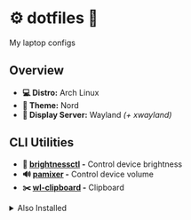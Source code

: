 # ⚙️ dotfiles 🔧
My laptop configs

## Overview
- **💻 Distro:** Arch Linux
- **🎨 Theme:** Nord
- **🔳 Display Server:** Wayland *(+ xwayland)*

## CLI Utilities
- **🔆 [brightnessctl](brightnessctl)  -** Control device brightness
- **🔊 [pamixer](pamixer)  -** Control device volume
- **✂️ [wl-clipboard](wl-clipboard)  -** Clipboard
<details>
  <summary>Also Installed</summary>

- **📂 exa ![][osi] -** Modern `ls`
- **🔍 fd  -** Alternative to `find`
- **🗜 atool  -** Manage archives (zit, tar, etc.)
- **📖 tldr  -** Simplified man pages
- **🔨 ansible  -** 
- **📄 bat  -** Alternative to `cat`
- **🔗 stow  -** Symlink manager for dotfiles
- **#️⃣ tea  -** CLI tool to manage gitea
- **#️⃣ gh  -** CLI tool to manage github
</detais>
<details>
  <summary>Consider Installing</summary>

- **🗄️ [duf](https://github.com/muesli/duf) -** `df` alternative
- **🔎 [fzf](https://github.com/junegunn/fzf) -** CLI fuzzy finder
- **🔔 [undistract-me](https://github.com/jml/undistract-me) -** Notifies when slow terminal commands finish
- **🤬 [The Fuck](https://github.com/nvbn/thefuck) -** Corrects last console command
- **📂 [Color LS](https://github.com/athityakumar/colorls) -** `ls` with colors and icons
- **📂 [lsd](https://github.com/Peltoche/lsd) -** next gen `ls`
</details>

## Utilities
- **📟 [kitty](kitty) -** Terminal
- **🐚 [zsh](zsh) -** Shell
- **🔔 [mako](mako) -** Notification daemon
- **⌨️ [wvkbd](wvkbd) -** On-screen keyboard

## Display
- **🖥 [ly](ly) -** Display manage 
- **🪟 [Sway](sway) -** Wayland compositor and tiling window manager 
- **🔒 [swaylock](swaylock) -** Lock screen 
- **➖ [waybar](waybar) -** Status bar 
<details>
  <summary>Consider Installing</summary>

- **swayidle -** 
</details>
<details>
  <summary>Old</summary>

- **🪟 [river](river) -** Wayland compositor and tiling window manager
- **qtile -** Windows Manager configured in python\
- **⚙ Xresources -** Config files for Xresources
</details>

## Applications
- **🌐 [Firefox](firefox) -** Internet browser 
- **🇻 [tridactyl](tridactyl) -** Vi-bindings for Firefox 
- **🌐 [qutebrowser](qutebrowser) -** Internet browser with vim bindings 
<details>
  <summary>Also Installed</summary>

- **🔐 Bitwarden -** Password manager 
- **🔄 Syncthing -** File sync 
</details>

## TUI Applications
- **📝 [Neovim](neovim) -** Text editor based on vim 
- **🗃 [ranger](ranger) -** TUI file explorer with vi bindings 
- **🔳 [Tmux](tmux) -** Terminal multiplexer 
- **🚀 [wofi](wofi) -** application launcher 

## Media Players
- **🎬🎞️ [mpv](mpv) -** video player 
- **🖼️ [vimiv](vimiv) -** image viewer 
- **📃 [zathura](zathura) -** PDF/ePub Viewer 
- **🎨 [Spicetify](spicetify) -** Spotify theming 
<details>
  <summary>Also Installed</summary>

- **🎵🎶 Spotify -** Spotify client
</details>
<details>
  <summary>Consider Installing</summary>

- **🖼️ [imv](imv) -** image viewer
- **🖼️ [mvi](mvi) -** image viewer
- **🔤 [OSD Lyrics](https://github.com/osdlyrics/osdlyrics) -** Show synced lyrics with your favorite media player on Linux
</details>

## Productivity
<details>
  <summary>Consider Installing</summary>

- **🗓️ [calcurse](calcurse) -** TUI calendar
- **📝📋 [Taskwarrior](taskwarrior) -** TUI TODO list
- **📄 [LibreOffice](https://www.libreoffice.org/) -** Office suite
- **📄 [Calligra](https://www.libreoffice.org/) -** Office suite
</details>

## Communication
- **🎨 [BetterDiscord](betterdiscord) -** Discord theming 
<details>
  <summary>Also Installed</summary>

- **💬 Discord -** Discord client
- **💬 Element -** Matrix client 
- **💬 Telegram -** Telegram client 
- **💬 Signal -** Signal client 
</details>

## Extra
- **🎨 [GTK](gtk) -** Config files for GTK 2.0 & GTK 3.0 
- **🎨 [dir_colors](dir_colors) -** Theme for `ls` and `tree` 
- **⚛️ [electron](electron) -** Config files for electron apps 

## Games
<details>
  <summary>Consider Installing</summary>

- **🎮 [0 A.D.](https://play0ad.com/) -** A free, open-source, historical Real Time Strategy (RTS) game 
- **🎮 [FreeCiv](https://www.freeciv.org/) -** A Free and Open Source empire-building strategy game inspired by the history of human civilization
- **🎮 [Heroic](https://heroicgameslauncher.com/) -** Open Source GOG and Epic games launcher
</details>

## Android
<details>
  <summary>Also Installed</summary>

- **📱 KDE Connect -** Connect to Android phone and other devices
</details>
<details>
  <summary>Consider Installing</summary>

- **📱 [Anbox](https://anbox.io/) -** Run Android applications on any GNU/Linux operating system.
- **📱 [Waydroid](https://waydro.id/) -** Waydroid uses a container-based approach to boot a full Android system on a regular GNU/Linux system like Ubuntu.
- **📱 [srccpy](https://github.com/Genymobile/scrcpy) -** Display and control your Android device
- **📱 [guiscrcpy](https://github.com/srevinsaju/guiscrcpy) -** Open Source GUI based Android Screen Mirroring System
</details>

## Fonts
- **😀 Twemoji -** Twitter emoji font 
- **🔤 FiraGO -** Latin script font 
- **🔤 Fura Code -** Latin script monospaced Fira Code font with Nerd Font patch 
- **🔤 Amiri -** Arabic font 
- **🔤 Amiri Typewriter -** Arabic monospaced font 


## stowd
Script to easily symlink configs using stow.
- Create folder for an app and include all its configs as they appear from your home directory (or root).
  - Will usually look like: `app_name/.config/app_name/config`
  - for root: `etc/app_name/config`
- Edit `stowd.yaml` to include configs to add or remove
- Run `python stowd.py`
  - Will get prompted for password for root configs

[osi]: ./.img/osi.svg
